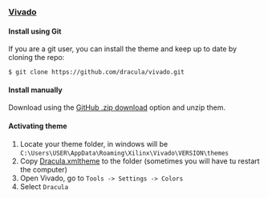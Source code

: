 ### [Vivado](https://www.xilinx.com/products/design-tools/vivado.html)

#### Install using Git

If you are a git user, you can install the theme and keep up to date by cloning the repo:

    $ git clone https://github.com/dracula/vivado.git

#### Install manually

Download using the [GitHub .zip download](https://github.com/dracula/vivado/archive/master.zip) option and unzip them.

#### Activating theme

1. Locate your theme folder, in windows will be `C:\Users\USER\AppData\Roaming\Xilinx\Vivado\VERSION\themes`
2. Copy [Dracula.xmltheme](./Dracula.xmltheme) to the folder (sometimes you will have tu restart the computer)
3. Open Vivado, go to `Tools -> Settings -> Colors`
4. Select `Dracula`
